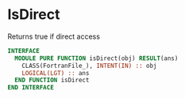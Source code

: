 # IsDirect

Returns true if direct access

```fortran
INTERFACE
  MODULE PURE FUNCTION isDirect(obj) RESULT(ans)
    CLASS(FortranFile_), INTENT(IN) :: obj
    LOGICAL(LGT) :: ans
  END FUNCTION isDirect
END INTERFACE
```
